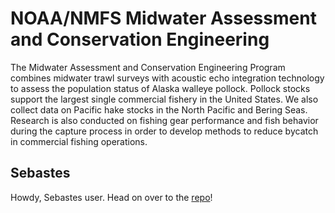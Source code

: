 # NOAA/NMFS Midwater Assessment and Conservation Engineering
The Midwater Assessment and Conservation Engineering Program combines midwater trawl surveys with acoustic echo integration technology to assess the population status of Alaska walleye pollock.  Pollock stocks support the largest single commercial fishery in the United States. We also collect data on Pacific hake stocks in the North Pacific and Bering Seas. Research is also conducted on fishing gear performance and fish behavior during the capture process in order to develop methods to reduce bycatch in commercial fishing operations.

## Sebastes
Howdy, Sebastes user. Head on over to the [repo](https://github.com/noaa-afsc-mace/SEBASTES)!

